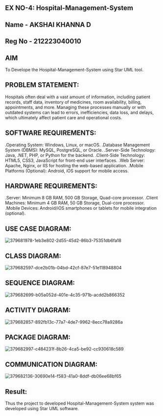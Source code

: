 ## EX NO-4: Hospital-Management-System
## Name - AKSHAI KHANNA D
## Reg No - 212223040010
## AIM
To Develope the Hospital-Management-System using Star UML tool.

## PROBLEM STATEMENT:
Hospitals often deal with a vast amount of information, including patient records, staff data, inventory of medicines, room availability, billing, appointments, and more. Managing these processes manually or with outdated systems can lead to errors, inefficiencies, data loss, and delays, which ultimately affect patient care and operational costs.

## SOFTWARE REQUIREMENTS:
.Operating System: Windows, Linux, or macOS. .Database Management System (DBMS): MySQL, PostgreSQL, or Oracle. .Server-Side Technology: Java, .NET, PHP, or Python for the backend. .Client-Side Technology: HTML5, CSS3, JavaScript for front-end user interfaces. .Web Server: Apache, Nginx, or IIS for hosting the web-based application. .Mobile Platforms (Optional): Android, iOS support for mobile access.

## HARDWARE REQUIREMENTS:
.Server: Minimum 8 GB RAM, 500 GB Storage, Quad-core processor. .Client Machines: Minimum 4 GB RAM, 50 GB Storage, Dual-core processor. .Mobile Devices: Android/iOS smartphones or tablets for mobile integration (optional).

## USE CASE DIAGRAM:
![379681978-1eb3e802-2d55-45d2-86b3-75351db6fa18](https://github.com/user-attachments/assets/9b1c3303-e39a-4362-91dc-b07e95ab2274)


## CLASS DIAGRAM:
![379682597-dce2b01b-04bd-42cf-87e7-51e118948804](https://github.com/user-attachments/assets/6ee6cf69-635b-4839-971a-8177cdb25fc7)


## SEQUENCE DIAGRAM:
![379682699-b05a052d-401e-4c35-971b-acdd2b866352](https://github.com/user-attachments/assets/4b2a033b-5538-4fce-85be-ee8454c3f53c)


## ACTIVITY DIAGRAM:
![379682857-892fb13c-77a7-4de7-9962-8ecc78a9286a](https://github.com/user-attachments/assets/1bc55ab6-77a7-4eca-923a-61c7f96a2ef2)


## PACKAGE DIAGRAM:
![379682997-c484231f-8b26-4ca5-be92-cc930618c589](https://github.com/user-attachments/assets/eadb59ff-0695-44e6-bcac-fd58ab65b550)


## COMMUNICATION DIAGRAM:
![379682136-30690e14-f583-41a0-8ddf-db06ee68bf65](https://github.com/user-attachments/assets/c7fb00d4-cbd7-4818-9d19-04a5086d9bc0)


## Result:
Thus the project to developed Hospital-Management-System system was developed using Star UML software.

